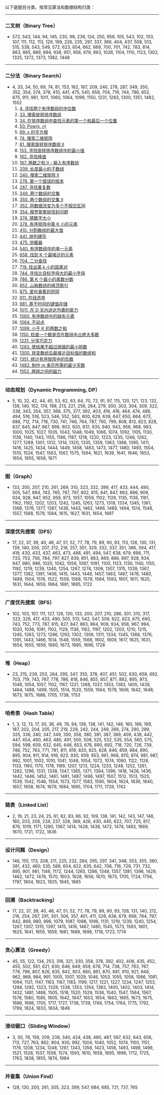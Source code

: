 以下是题目分类，按常见算法和数据结构归类：

---

### **二叉树（Binary Tree）**
- 572, 543, 144, 94, 145, 230, 98, 236, 124, 250, 958, 105, 543, 102, 103, 107, 111, 112, 113, 129, 199, 226, 235, 297, 337, 366, 404, 437, 508, 513, 515, 538, 543, 549, 572, 623, 654, 662, 669, 700, 701, 742, 783, 814, 863, 865, 889, 894, 938, 951, 958, 979, 993, 1026, 1104, 1110, 1123, 1302, 1325, 1372, 1373, 1382, 1448

---

### **二分法（Binary Search）**
- 4, 33, 34, 50, 69, 74, 81, 153, 162, 167, 209, 240, 278, 287, 349, 350, 352, 354, 374, 378, 410, 441, 475, 540, 658, 704, 719, 744, 786, 852, 875, 911, 981, 1011, 1060, 1064, 1099, 1150, 1231, 1283, 1300, 1351, 1482, 1552
  1. [4. 寻找两个有序数组的中位数](https://leetcode.com/problems/median-of-two-sorted-arrays/)
  2. [33. 搜索旋转排序数组](https://leetcode.com/problems/search-in-rotated-sorted-array/)
  3. [34. 在排序数组中查找元素的第一个和最后一个位置](https://leetcode.com/problems/find-first-and-last-position-of-element-in-sorted-array/)
  4. [50. Pow(x, n)](https://leetcode.com/problems/powx-n/)
  5. [69. x 的平方根](https://leetcode.com/problems/sqrtx/)
  6. [74. 搜索二维矩阵](https://leetcode.com/problems/search-a-2d-matrix/)
  7. [81. 搜索旋转排序数组 II](https://leetcode.com/problems/search-in-rotated-sorted-array-ii/)
  8. [153. 寻找旋转排序数组中的最小值](https://leetcode.com/problems/find-minimum-in-rotated-sorted-array/)
  9. [162. 寻找峰值](https://leetcode.com/problems/find-peak-element/)
  10. [167. 两数之和 II - 输入有序数组](https://leetcode.com/problems/two-sum-ii-input-array-is-sorted/)
  11. [209. 长度最小的子数组](https://leetcode.com/problems/minimum-size-subarray-sum/)
  12. [240. 搜索二维矩阵 II](https://leetcode.com/problems/search-a-2d-matrix-ii/)
  13. [278. 第一个错误的版本](https://leetcode.com/problems/first-bad-version/)
  14. [287. 寻找重复数](https://leetcode.com/problems/find-the-duplicate-number/)
  15. [349. 两个数组的交集](https://leetcode.com/problems/intersection-of-two-arrays/)
  16. [350. 两个数组的交集 II](https://leetcode.com/problems/intersection-of-two-arrays-ii/)
  17. [352. 将数据流变为多个不相交区间](https://leetcode.com/problems/data-stream-as-disjoint-intervals/)
  18. [354. 俄罗斯套娃信封问题](https://leetcode.com/problems/russian-doll-envelopes/)
  19. [374. 猜数字大小](https://leetcode.com/problems/guess-number-higher-or-lower/)
  20. [378. 有序矩阵中第 K 小的元素](https://leetcode.com/problems/kth-smallest-element-in-a-sorted-matrix/)
  21. [410. 分割数组的最大值](https://leetcode.com/problems/split-array-largest-sum/)
  22. [441. 排列硬币](https://leetcode.com/problems/arranging-coins/)
  23. [475. 供暖器](https://leetcode.com/problems/heaters/)
  24. [540. 有序数组中的单一元素](https://leetcode.com/problems/single-element-in-a-sorted-array/)
  25. [658. 找到 K 个最接近的元素](https://leetcode.com/problems/find-k-closest-elements/)
  26. [704. 二分查找](https://leetcode.com/problems/binary-search/)
  27. [719. 找出第 k 小的距离对](https://leetcode.com/problems/find-k-th-smallest-pair-distance/)
  28. [744. 寻找比目标字母大的最小字母](https://leetcode.com/problems/find-smallest-letter-greater-than-target/)
  29. [786. 第 K 个最小的素数分数](https://leetcode.com/problems/k-th-smallest-prime-fraction/)
  30. [852. 山脉数组的峰顶索引](https://leetcode.com/problems/peak-index-in-a-mountain-array/)
  31. [875. 爱吃香蕉的珂珂](https://leetcode.com/problems/koko-eating-bananas/)
  32. [911. 在线选举](https://leetcode.com/problems/online-election/)
  33. [981. 基于时间的键值存储](https://leetcode.com/problems/time-based-key-value-store/)
  34. [1011. 在 D 天内送达包裹的能力](https://leetcode.com/problems/capacity-to-ship-packages-within-d-days/)
  35. [1060. 有序数组中的缺失元素](https://leetcode.com/problems/missing-element-in-sorted-array/)
  36. [1064. 不动点](https://leetcode.com/problems/fixed-point/)
  37. [1099. 小于 K 的两数之和](https://leetcode.com/problems/two-sum-less-than-k/)
  38. [1150. 检查一个数是否在数组中占绝大多数](https://leetcode.com/problems/check-if-a-number-is-majority-element-in-a-sorted-array/)
  39. [1231. 分享巧克力](https://leetcode.com/problems/divide-chocolate/)
  40. [1283. 使结果不超过阈值的最小除数](https://leetcode.com/problems/find-the-smallest-divisor-given-a-threshold/)
  41. [1300. 转变数组后最接近目标值的数组和](https://leetcode.com/problems/sum-of-mutated-array-closest-to-target/)
  42. [1351. 统计有序矩阵中的负数](https://leetcode.com/problems/count-negative-numbers-in-a-sorted-matrix/)
  43. [1482. 制作 m 束花所需的最少天数](https://leetcode.com/problems/minimum-number-of-days-to-make-m-bouquets/)
  44. [1552. 两球之间的磁力](https://leetcode.com/problems/magnetic-force-between-two-balls/)


---

### **动态规划（Dynamic Programming, DP）**
- 5, 10, 32, 42, 44, 45, 53, 62, 63, 64, 70, 72, 91, 97, 115, 120, 121, 123, 132, 139, 140, 152, 174, 198, 213, 221, 256, 264, 279, 300, 303, 304, 309, 322, 338, 343, 354, 357, 368, 375, 377, 392, 403, 416, 418, 464, 474, 486, 494, 516, 518, 523, 546, 552, 583, 600, 629, 639, 647, 650, 664, 673, 688, 712, 714, 718, 730, 741, 746, 764, 787, 790, 799, 808, 813, 823, 828, 837, 845, 847, 887, 898, 903, 920, 931, 935, 940, 943, 956, 968, 983, 1000, 1025, 1027, 1035, 1043, 1048, 1049, 1066, 1074, 1092, 1105, 1130, 1139, 1140, 1143, 1155, 1186, 1187, 1218, 1220, 1223, 1235, 1246, 1262, 1277, 1289, 1301, 1312, 1314, 1320, 1335, 1359, 1363, 1388, 1395, 1411, 1416, 1425, 1434, 1444, 1449, 1458, 1463, 1473, 1477, 1480, 1493, 1504, 1510, 1524, 1547, 1563, 1567, 1575, 1594, 1621, 1639, 1641, 1646, 1653, 1654, 1655, 1658, 1671

---

### **图（Graph）**
- 133, 200, 207, 210, 261, 269, 310, 323, 332, 399, 417, 433, 444, 490, 505, 547, 684, 743, 765, 787, 797, 802, 815, 841, 847, 863, 886, 909, 924, 928, 947, 952, 959, 973, 1057, 1059, 1102, 1129, 1135, 1136, 1161, 1162, 1192, 1202, 1203, 1242, 1245, 1263, 1273, 1319, 1334, 1345, 1361, 1368, 1376, 1377, 1387, 1436, 1443, 1462, 1466, 1489, 1494, 1514, 1548, 1557, 1568, 1579, 1584, 1615, 1627, 1631, 1654, 1697

---

### **深度优先搜索（DFS）**
- 17, 22, 37, 39, 40, 46, 47, 51, 52, 77, 78, 79, 89, 90, 93, 113, 126, 130, 131, 139, 140, 200, 207, 212, 216, 257, 301, 329, 332, 337, 351, 386, 394, 417, 419, 430, 433, 437, 463, 473, 488, 491, 494, 547, 638, 679, 698, 711, 733, 753, 756, 784, 797, 827, 839, 851, 863, 869, 886, 897, 928, 934, 947, 980, 996, 1020, 1042, 1056, 1087, 1091, 1100, 1123, 1130, 1145, 1155, 1192, 1219, 1239, 1240, 1254, 1267, 1274, 1306, 1307, 1315, 1339, 1367, 1377, 1382, 1391, 1406, 1415, 1443, 1448, 1457, 1463, 1467, 1476, 1480, 1489, 1504, 1519, 1522, 1559, 1568, 1579, 1584, 1593, 1601, 1611, 1625, 1631, 1644, 1659, 1664, 1681, 1695, 1722

---

### **广度优先搜索（BFS）**
- 102, 103, 107, 111, 127, 126, 130, 133, 200, 207, 210, 286, 301, 310, 317, 323, 329, 417, 433, 490, 505, 513, 542, 547, 559, 622, 623, 675, 690, 743, 752, 773, 787, 815, 827, 847, 863, 864, 909, 934, 958, 967, 994, 1020, 1036, 1091, 1102, 1129, 1136, 1162, 1197, 1202, 1203, 1210, 1215, 1245, 1263, 1273, 1286, 1293, 1302, 1306, 1311, 1334, 1345, 1368, 1376, 1391, 1443, 1466, 1514, 1548, 1559, 1568, 1602, 1609, 1617, 1625, 1631, 1654, 1655, 1659, 1660, 1673, 1685, 1696, 1728

---

### **堆（Heap）**
- 23, 215, 239, 253, 264, 295, 347, 355, 378, 407, 451, 502, 630, 658, 692, 703, 719, 743, 767, 778, 786, 818, 846, 855, 857, 871, 882, 895, 973, 1046, 1054, 1057, 1102, 1167, 1221, 1268, 1337, 1353, 1383, 1405, 1439, 1464, 1488, 1499, 1505, 1514, 1520, 1559, 1564, 1578, 1606, 1642, 1648, 1673, 1675, 1686, 1705, 1738, 1753

---

### **哈希表（Hash Table）**
- 1, 3, 12, 13, 17, 30, 36, 49, 76, 94, 136, 138, 141, 142, 146, 160, 166, 169, 187, 202, 204, 205, 217, 219, 229, 242, 244, 249, 266, 274, 290, 299, 325, 336, 340, 347, 349, 350, 358, 380, 381, 387, 389, 409, 438, 442, 447, 454, 460, 463, 480, 491, 500, 508, 525, 532, 535, 554, 560, 575, 594, 599, 609, 632, 645, 648, 653, 676, 690, 692, 718, 720, 726, 739, 748, 752, 763, 771, 781, 811, 819, 820, 825, 828, 846, 859, 884, 890, 895, 904, 911, 914, 916, 923, 930, 939, 953, 961, 966, 970, 974, 981, 987, 992, 1001, 1002, 1010, 1041, 1048, 1054, 1072, 1074, 1090, 1122, 1128, 1133, 1160, 1170, 1178, 1189, 1207, 1213, 1224, 1233, 1248, 1252, 1261, 1282, 1296, 1331, 1338, 1347, 1365, 1371, 1394, 1396, 1418, 1426, 1436, 1442, 1446, 1452, 1461, 1481, 1487, 1496, 1497, 1507, 1512, 1513, 1525, 1539, 1542, 1546, 1554, 1573, 1577, 1583, 1590, 1604, 1624, 1636, 1640, 1657, 1658, 1674, 1679, 1684, 1695, 1704, 1711, 1726, 1742

---

### **链表（Linked List）**
- 2, 19, 21, 23, 24, 25, 61, 82, 83, 86, 92, 109, 138, 141, 142, 143, 147, 148, 160, 203, 206, 234, 237, 328, 369, 426, 430, 445, 622, 707, 725, 817, 876, 1019, 1171, 1290, 1367, 1414, 1428, 1438, 1472, 1474, 1483, 1669, 1670, 1721, 1722, 1836

---

### **设计问题（Design）**
- 146, 155, 173, 208, 211, 225, 232, 284, 295, 297, 341, 348, 353, 355, 380, 381, 432, 460, 535, 588, 604, 622, 635, 642, 706, 716, 729, 731, 732, 895, 901, 981, 1146, 1172, 1244, 1265, 1286, 1348, 1357, 1381, 1396, 1429, 1462, 1472, 1476, 1570, 1603, 1628, 1656, 1670, 1673, 1705, 1724, 1756, 1797, 1804, 1823, 1825, 1845, 1865

---

### **回溯（Backtracking）**
- 17, 22, 37, 39, 40, 46, 47, 51, 52, 77, 78, 79, 89, 90, 93, 126, 131, 140, 212, 216, 254, 267, 291, 301, 306, 357, 401, 411, 526, 638, 679, 698, 784, 797, 842, 869, 980, 996, 1079, 1087, 1088, 1096, 1131, 1219, 1239, 1240, 1254, 1267, 1307, 1315, 1397, 1415, 1416, 1467, 1480, 1545, 1573, 1593, 1601, 1625, 1641, 1655, 1659, 1681, 1688, 1698, 1718, 1723, 1774

---

### **贪心算法（Greedy）**
- 45, 55, 122, 134, 253, 316, 321, 330, 358, 376, 392, 402, 406, 435, 452, 455, 502, 561, 621, 630, 646, 649, 659, 678, 714, 738, 757, 763, 767, 778, 796, 807, 826, 835, 842, 853, 860, 861, 870, 881, 910, 921, 948, 962, 968, 984, 991, 1005, 1007, 1029, 1046, 1053, 1055, 1058, 1066, 1081, 1094, 1121, 1147, 1163, 1167, 1183, 1199, 1217, 1221, 1227, 1234, 1247, 1253, 1288, 1292, 1323, 1328, 1338, 1353, 1354, 1383, 1400, 1402, 1403, 1414, 1432, 1481, 1488, 1505, 1518, 1520, 1529, 1536, 1540, 1547, 1564, 1567, 1578, 1580, 1585, 1605, 1642, 1647, 1653, 1654, 1663, 1665, 1673, 1675, 1686, 1696, 1705, 1717, 1727, 1736, 1739, 1749, 1754, 1764, 1775, 1792, 1799, 1824, 1833, 1834, 1846

---

### **滑动窗口（Sliding Window）**
- 3, 30, 76, 159, 209, 239, 340, 424, 438, 480, 487, 567, 632, 643, 658, 713, 727, 763, 862, 904, 930, 992, 1004, 1040, 1052, 1074, 1100, 1151, 1176, 1208, 1234, 1248, 1297, 1343, 1358, 1423, 1456, 1493, 1498, 1499, 1521, 1528, 1537, 1558, 1574, 1593, 1610, 1658, 1695, 1696, 1712, 1725, 1763, 1838, 1855, 1874, 1984

---

### **并查集（Union Find）**
- 128, 130, 200, 261, 305, 323, 399, 547, 684, 685, 721, 737, 765